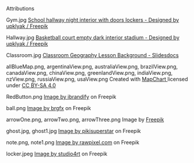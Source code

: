 Attributions

Gym.jpg 
<a href="https://www.freepik.com/free-vector/school-hallway-night-interior-with-doors-lockers_7588847.htm">School hallway night interior with doors lockers - Designed by upklyak / Freepik</a>

Hallway.jpg
<a href="https://www.freepik.com/free-vector/basketball-court-empty-dark-interior-stadium_8433561.htm">Basketball court empty dark interior stadium - Designed by upklyak / Freepik</a>

Classroom.jpg
<a href="https://slidesdocs.com/background/classroom-geography-lesson-powerpoint-background_07073ef910">Classroom Geography Lesson Background - Slidesdocs</a>

allBlueMap.png, argentinaView.png, australiaView.png, brazilView.png, canadaView.png, chinaView.png, greenlandView.png, indiaView.png, nzView.png, russiaView.png, usaView.png
Created with <a href="https://www.mapchart.net/world.html">MapChart </a> 
licensed under <a href="https://creativecommons.org/licenses/by-sa/4.0/">CC BY-SA 4.0</a>

RedButton.png
<a href="https://www.freepik.com/free-vector/set-4-coloured-buttons-black-background_1126539.htm#page=2&query=red%20button&position=3&from_view=search&track=ais">Image by ibrandify</a> on Freepik

ball.png
<a href="https://www.freepik.com/free-vector/ball_3077534.htm">Image by brgfx</a> on Freepik

arrowOne.png, arrowTwo.png, arrowThree.png
Image by <a href="https://www.freepik.com/free-vector/red-arrows-set_25557273.htm#page=3&query=arrow&position=6&from_view=search&track=sph">Freepik</a>

ghost.jpg, ghost1.jpg
<a href="https://www.freepik.com/free-vector/hand-drawn-halloween-ghosts-collection_18953723.htm">Image by pikisuperstar</a> on Freepik

note.png, note1.png
<a href="https://www.freepik.com/free-vector/blank-writing-paper-collection_3760097.htm">Image by rawpixel.com</a> on Freepik

locker.jpeg
<a href="https://www.freepik.com/free-vector/blue-locker-closed-cabinet-with-locks-doors-storage-clothes-public-sport-gym-school-office-security-closet-wardrobe-cupboard-isolated-white_28945982.htm#query=locker&position=9&from_view=search&track=sph">Image by studio4rt</a> on Freepik